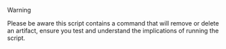 > [!Warning]
> Please be aware this script contains a command that will remove or delete an artifact, ensure you test and understand the implications of running the script.
